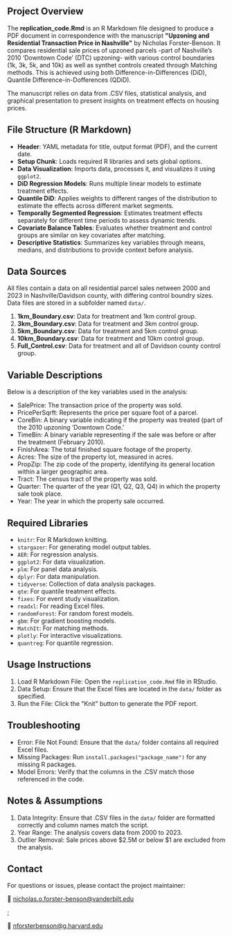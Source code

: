 ## **Project Overview** 

The **replication_code.Rmd** is an R Markdown file designed to produce a PDF document in correspondence with the manuscript **"Upzoning and Residential Transaction Price in Nashville"** by Nicholas Forster-Benson. It compares residential sale prices of upzoned parcels -part of Nashville’s 2010 ‘Downtown Code’ (DTC) upzoning- with various control boundaries (1k, 3k, 5k, and 10k) as well as synthet controls created through Matching methods. This is achieved using both Difference-in-Differences (DiD), Quantile Difference-in-Dofferences (QDiD).

The manuscript relies on data from .CSV files, statistical analysis, and graphical presentation to present insights on treatment effects on housing prices.

 
## **File Structure (R Markdown)**

  - **Header**: YAML metadata for title, output format (PDF), and the current date.
  - **Setup Chunk**: Loads required R libraries and sets global options.
  - **Data Visualization**: Imports data, processes it, and visualizes it using `ggplot2`.
  - **DiD Regression Models**: Runs multiple linear models to estimate treatment effects.
  - **Quantile DiD**: Applies weights to different ranges of the distribution to estimate the effects across different market segments.
  - **Temporally Segmented Regression**:  Estimates treatment effects separately for different time periods to assess dynamic trends.
  - **Covariate Balance Tables**: Evaluates whether treatment and control groups are similar on key covariates after matching.
  - **Descriptive Statistics**: Summarizes key variables through means, medians, and distributions to provide context before analysis.


 ## **Data Sources**

All files contain a data on all residential parcel sales netween 2000 and 2023 in Nashville/Davidson county, with differing control boundry sizes. Data files are stored in a subfolder named `data/`.

 1. **1km_Boundary.csv**: Data for treatment and 1km control group.
 2. **3km_Boundary.csv**: Data for treatment and 3km control group.
 3. **5km_Boundary.csv**: Data for treatment and 5km control group.
 4. **10km_Boundary.csv**: Data for treatment and 10km control group.
 5. **Full_Control.csv**: Data for treatment and all of Davidson county control group.






## **Variable Descriptions**
 
 Below is a description of the key variables used in the analysis:
 
 -	SalePrice: The transaction price of the property was sold.
 -	PricePerSqrft: Represents the price per square foot of a parcel.
 -	CoreBin: A binary variable indicating if the property was treated (part of the 2010 upzoning ‘Downtown Code.’
 -	TimeBin: A binary variable representing if the sale was before or after the treatment (February 2010).
 - FinishArea: The total finished square footage of the property.
 -	Acres: The size of the property lot, measured in acres.
 -	PropZip: The zip code of the property, identifying its general location within a larger geographic area.
 -	Tract: The census tract of the property was sold.
 -	Quarter: The quarter of the year (Q1, Q2, Q3, Q4) in which the property sale took place.
 - Year: The year in which the property sale occurred.
 
## **Required Libraries**

 - `knitr`: For R Markdown knitting.
 - `stargazer`: For generating model output tables.
 - `AER`: For regression analysis.
 - `ggplot2`: For data visualization.
 - `plm`: For panel data analysis.
 - `dplyr`: For data manipulation.
 - `tidyverse`: Collection of data analysis packages.
 - `qte`: For quantile treatment effects.
 - `fixes`: For event study visualization. 
 - `readxl`: For reading Excel files.
 - `randomForest`: For random forest models.
 - `gbm`: For gradient boosting models.
 - `MatchIt`: For matching methods.
 - `plotly`: For interactive visualizations.
 - `quantreg`: For quantile regression.


## **Usage Instructions**
 
 1. Load R Markdown File: Open the `replication_code.Rmd` file in RStudio.
 2. Data Setup: Ensure that the Excel files are located in the `data/` folder as specified.
 3. Run the File: Click the "Knit" button to generate the PDF report.
  
## **Troubleshooting**

 - Error: File Not Found: Ensure that the `data/` folder contains all required Excel files.
 - Missing Packages: Run `install.packages("package_name")` for any missing R packages.
 - Model Errors: Verify that the columns in the .CSV match those referenced in the code.
  
## **Notes & Assumptions**

 1. Data Integrity: Ensure that .CSV files in the `data/` folder are formatted correctly and column names match the script.
 2. Year Range: The analysis covers data from 2000 to 2023.
 3. Outlier Removal: Sale prices above $2.5M or below $1 are excluded from the analysis.
 

## **Contact**

For questions or issues, please contact the project maintainer:
       <p>📧 <a href="mailto:nicholas.o.forster-benson@vanderbilt.edu">nicholas.o.forster-benson@vanderbilt.edu</a></p> ;
       <p>📧 <a href="nforsterbenson@g.harvard.edu">nforsterbenson@g.harvard.edu</a></p>


















